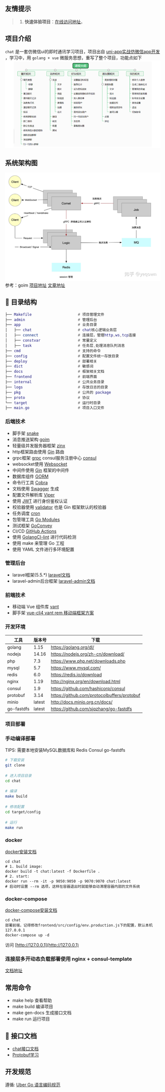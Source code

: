 ## 友情提示

> 1. **快速体验项目**：[在线访问地址](http://chat.example.com)。

## 项目介绍

`chat` 是一套仿微信ui的即时通讯学习项目，项目出自 [uni-app实战仿微信app开发](https://study.163.com/course/introduction/1209487898.htm)
，学习中，用 `golang + vue` 微服务思想，重写了整个项目，功能点如下
![功能点](./deploy/img/app.png)

## 系统架构图

![系统架构图](./deploy/img/system.jpeg)
参考：goim [项目地址](https://github.com/Terry-Mao/goim) [文章地址](https://zhuanlan.zhihu.com/p/128941542)

## 📗 目录结构

```lua
├── Makefile                     # 项目管理文件
├── admin                        # 管理后台
├── app                          # 业务目录
│   ├── chat                     # chat核心逻辑业务层
│   ├── connect                  # 连接层，管理http,ws,tcp连接
│   ├── constvar                 # 常量定义
│   ├── task                     # 任务层,处理消息队列消息
├── cmd                          # 支持的命令
├── config                       # 配置文件统一存放目录
├── deploy                       # 部署相关
├── dict                         # 敏感词
├── docs                         # 框架相关文档
├── frontend                     # 前端界面
├── internal                     # 公共业务目录
├── logs                         # 存放日志的目录
├── pkg                          # 公共的 package
├── proto                        # 协议
└── target                       # 运行时目录
├── main.go                      # 项目入口文件
```

### 后端技术

- 脚手架 [snake](https://github.com/1024casts/snake)
- 消息推送架构 [goim](https://github.com/Terry-Mao/goim)
- 轻量级并发服务器框架 [zinx](https://github.com/aceld/zinx)
- http框架路由使用 [Gin](https://github.com/gin-gonic/gin) 路由
- grpc框架 [grpc](https://google.golang.org/grpc)
  consul服务注册中心 [consul](https://github.com/hashicorp/consul)
- websocket使用 [Websocket](https://github.com/gorilla/websocket)
- 中间件使用 [Gin](https://github.com/gin-gonic/gin) 框架的中间件
- 数据库组件 [GORM](https://gorm.io)
- 命令行工具 [Cobra](https://github.com/spf13/cobra)
- 文档使用 [Swagger](https://swagger.io/) 生成
- 配置文件解析库 [Viper](https://github.com/spf13/viper)
- 使用 [JWT](https://jwt.io/) 进行身份鉴权认证
- 校验器使用 [validator](https://github.com/go-playground/validator)  也是 Gin 框架默认的校验器
- 任务调度 [cron](https://github.com/robfig/cron)
- 包管理工具 [Go Modules](https://github.com/golang/go/wiki/Modules)
- 测试框架 [GoConvey](http://goconvey.co/)
- CI/CD [GitHub Actions](https://github.com/actions)
- 使用 [GolangCI-lint](https://golangci.com/) 进行代码检测
- 使用 make 来管理 Go 工程
- 使用 YAML 文件进行多环境配置

### 管理后台
- laravel框架(5.5.*) [laravel文档](https://learnku.com/docs/laravel/5.5/installation/1282)
- laravel-admin后台框架 [laravel-admin文档](https://laravel-admin.org/)

### 前端技术
- 移动端 Vue 组件库 [vant](https://youzan.github.io/vant/#/zh-CN/)
- 脚手架 [vue-cli4 vant rem 移动端框架方案](https://github.com/sunniejs/vue-h5-template)

### 开发环境

| 工具           | 版本号 | 下载                                                            |
| ------------- | ------ | ------------------------------------------------------------ |
| golang        | 1.15   | https://golang.org/dl/                                       |
| nodejs        | 14.16  | https://nodejs.org/zh-cn/download/                           |
| php           | 7.3    | https://www.php.net/downloads.php                            |
| mysql         | 5.7    | https://www.mysql.com/                                       |
| redis         | 6.0    | https://redis.io/download                                    |
| nginx         | 1.19   | http://nginx.org/en/download.html                            |
| consul        | 1.9    | https://github.com/hashicorp/consul                          |
| protobuf      | 3.14   | https://github.com/protocolbuffers/protobuf                  |
| minio         | latest | http://docs.minio.org.cn/docs/                  |
| go-fastdfs    | latest | https://github.com/sjqzhang/go-fastdfs                  |

### 项目部署

### 手动编译部署

TIPS: 需要本地安装MySQL数据库和 Redis Consul go-fastdfs
```bash
# 下载安装
git clone 

# 进入项目目录
cd chat

# 编译
make build

# 修改配置
cd target/config

# 运行
make run
```

### docker

[docker安装文档](https://docs.docker.com/engine/install/)
```
cd chat
# 1. build image: 
docker build -t chat:latest -f Dockerfile .
# 2. start: 
docker run --rm -it -p 9050:9050 -p 9070:9070 chat:latest
# 启动时设置 --rm 选项，这样在容器退出时就能够自动清理容器内部的文件系统
```

### docker-compose
[docker-compose安装文档](https://docs.docker.com/compose/install/)
```
cd chat
部署前端，记得修改frontend/src/config/env.production.js下的配置，默认本机127.0.0.1
docker-compose up -d
```
访问 [http://127.0.0.1](http://127.0.0.1)

### 连接层多开动态负载部署使用 nginx + consul-template
[文档地址](https://learn.hashicorp.com/tutorials/consul/load-balancing-nginx?in=consul/load-balancing)

## 常用命令

- make help 查看帮助
- make build 编译项目
- make gen-docs 生成接口文档
- make run 运行项目

## 📝 接口文档

- [chat接口文档](http://127.0.0.1:9050/swagger/index.html)
- [Protobuf学习](https://colobu.com/2019/10/03/protobuf-ultimate-tutorial-in-go/)

## 开发规范

遵循: [Uber Go 语言编码规范](https://github.com/xxjwxc/uber_go_guide_cn)